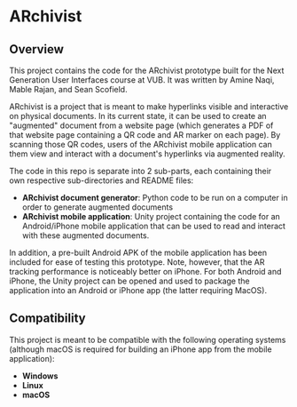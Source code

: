 # ARchivist

## Overview

This project contains the code for the ARchivist prototype built for
the Next Generation User Interfaces course at VUB. It was written by
Amine Naqi, Mable Rajan, and Sean Scofield.

ARchivist is a project that is meant to make hyperlinks visible and interactive on physical documents. In its current state, it can be used to create an "augmented" document from a website page (which generates a PDF of that website page containing a QR code and AR marker on each page). By scanning those QR codes, users of the ARchivist mobile application can them view and interact with a document's hyperlinks via augmented reality.

The code in this repo is separate into 2 sub-parts, each containing their own respective sub-directories and README files:
- **ARchivist document generator**: Python code to be run on a computer in order to generate augmented documents
- **ARchivist mobile application**: Unity project containing the code for an Android/iPhone mobile application that can be used to read and interact with these augmented documents.

In addition, a pre-built Android APK of the mobile application has been included for ease of testing this prototype. Note, however, that the AR tracking performance is noticeably better on iPhone. For both Android and iPhone, the Unity project can be opened and used to package the application into an Android or iPhone app (the latter requiring MacOS).

## Compatibility

This project is meant to be compatible with the following operating systems (although macOS is required for building an iPhone app from the mobile application):

- **Windows**
- **Linux**
- **macOS**
